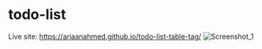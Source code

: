 # todo-list
Live site: https://ariaanahmed.github.io/todo-list-table-tag/
![Screenshot_1](https://github.com/ariaanahmed/todo-list-table-tag/assets/121677432/d5d7d877-bae8-4ab1-bdcd-0762061d2c0c)
